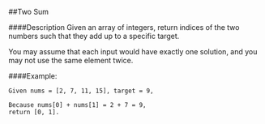 ##Two Sum

####Description
Given an array of integers, return indices of the two numbers such that they add up to a specific target.

You may assume that each input would have exactly one solution, and you may not use the same element twice.

####Example:
```
Given nums = [2, 7, 11, 15], target = 9,

Because nums[0] + nums[1] = 2 + 7 = 9,
return [0, 1].
```